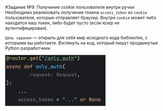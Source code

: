 #Задание №9: Получение cookie пользователя внутри ручки
Необходимо реализовать получение токена `access_token` из `cookie` пользователя, которые отправляет браузер. Внутри
`cookie`
может либо находится наш токен, либо будет пусто (если юзер не аутентифицирован).

`Цель задания` — открыть для себя мир исходного кода библиотек, с которыми вы работаете. Взглянуть на код, который пишут
продвинутые Python разработчики

!["Dbeaver"](/course_helpers/4%20Авторизация%20и%20аутентификация%20/image2.png)